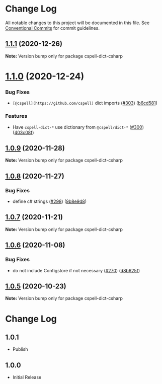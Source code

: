 # Change Log

All notable changes to this project will be documented in this file.
See [Conventional Commits](https://conventionalcommits.org) for commit guidelines.

## [1.1.1](https://github.com/streetsidesoftware/cspell-dicts/compare/cspell-dict-csharp@1.1.0...cspell-dict-csharp@1.1.1) (2020-12-26)

**Note:** Version bump only for package cspell-dict-csharp





# [1.1.0](https://github.com/streetsidesoftware/cspell-dicts/compare/cspell-dict-csharp@1.0.9...cspell-dict-csharp@1.1.0) (2020-12-24)


### Bug Fixes

* `[@cspell](https://github.com/cspell)` dict imports ([#303](https://github.com/streetsidesoftware/cspell-dicts/issues/303)) ([b6cd581](https://github.com/streetsidesoftware/cspell-dicts/commit/b6cd58114caa8752fba69522e6b740a4be74dd6e))


### Features

* Have `cspell-dict-*` use dictionary from `@cspell/dict-*` ([#300](https://github.com/streetsidesoftware/cspell-dicts/issues/300)) ([403c08f](https://github.com/streetsidesoftware/cspell-dicts/commit/403c08fbd1d11a083f586e591b87ef9a47f71944))





## [1.0.9](https://github.com/streetsidesoftware/cspell-dicts/compare/cspell-dict-csharp@1.0.8...cspell-dict-csharp@1.0.9) (2020-11-28)

**Note:** Version bump only for package cspell-dict-csharp





## [1.0.8](https://github.com/streetsidesoftware/cspell-dicts/compare/cspell-dict-csharp@1.0.7...cspell-dict-csharp@1.0.8) (2020-11-27)


### Bug Fixes

* define c# strings ([#298](https://github.com/streetsidesoftware/cspell-dicts/issues/298)) ([9b8e9d8](https://github.com/streetsidesoftware/cspell-dicts/commit/9b8e9d8b04aec51b2268e78b3f4eae792e9678e8))





## [1.0.7](https://github.com/streetsidesoftware/cspell-dicts/compare/cspell-dict-csharp@1.0.6...cspell-dict-csharp@1.0.7) (2020-11-21)

**Note:** Version bump only for package cspell-dict-csharp

## [1.0.6](https://github.com/streetsidesoftware/cspell-dicts/compare/cspell-dict-csharp@1.0.5...cspell-dict-csharp@1.0.6) (2020-11-08)

### Bug Fixes

- do not include Configstore if not necessary ([#270](https://github.com/streetsidesoftware/cspell-dicts/issues/270)) ([d8b625f](https://github.com/streetsidesoftware/cspell-dicts/commit/d8b625f2f42d5cc6c4a9390216ac1e5037886e44))

## [1.0.5](https://github.com/streetsidesoftware/cspell-dicts/compare/cspell-dict-csharp@1.0.4...cspell-dict-csharp@1.0.5) (2020-10-23)

**Note:** Version bump only for package cspell-dict-csharp

# Change Log

## 1.0.1

- Publish

## 1.0.0

- Initial Release

